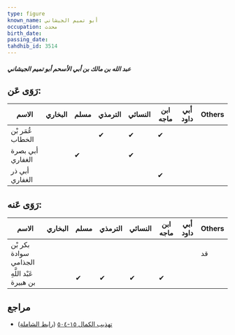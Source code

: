 ```yaml
---
type: figure
known_name: أبو تميم الجيشاني
occupation: محدث
birth_date:
passing_date:
tahdhib_id: 3514
---
```

##### عبد الله بن مالك بن أبي الأسحم أبو تميم الجيشاني

## رَوَى عَن:
| الاسم            | البخاري | مسلم | الترمذي | النسائي | ابن ماجه | أبي داود | Others |
| ---------------- | ------- | ---- | ------- | ------- | -------- | -------- | ------ |
| عُمَر بْن الخطاب |         |      | ✔       | ✔       | ✔        |          |        |
| أبي بصرة الغفاري |         | ✔    |         | ✔       |          |          |        |
| أبي ذر الغفاري   |         |      |         |         | ✔        |          |        |
## رَوَى عَنه:
| الاسم                  | البخاري | مسلم | الترمذي | النسائي | ابن ماجه | أبي داود | Others |
| ---------------------- | ------- | ---- | ------- | ------- | -------- | -------- | ------ |
| بكر بْن سوادة الجذامي  |         |      |         |         |          |          | قد     |
| عَبْد اللَّهِ بن هبيرة |         | ✔    | ✔       | ✔       | ✔        |          |        |
## مراجع
- [تهذيب الكمال ١٥-٥٠٤](obsidian://open?vault=Tahdhib-al-Kamal&file=Figures/٣٥١٤-عبد%20الله%20بن%20مالك%20بن%20أبي%20الأسحم%20أبو%20تميم%20الجيشاني) ([رابط الشاملة](https://shamela.ws/book/3722/7988))